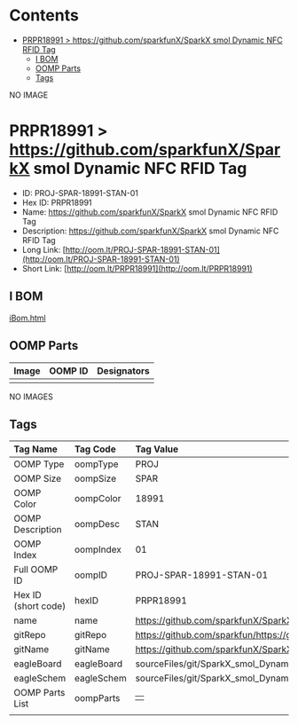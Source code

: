 



Contents
========

* [PRPR18991 > https://github.com/sparkfunX/SparkX smol Dynamic NFC RFID Tag](#prpr18991--httpsgithubcomsparkfunxsparkx-smol-dynamic-nfc-rfid-tag)
	* [I BOM](#i-bom)
	* [OOMP Parts](#oomp-parts)
	* [Tags](#tags)
  
NO IMAGE  
# PRPR18991 > https://github.com/sparkfunX/SparkX smol Dynamic NFC RFID Tag

- ID: PROJ-SPAR-18991-STAN-01
- Hex ID: PRPR18991
- Name: https://github.com/sparkfunX/SparkX smol Dynamic NFC RFID Tag
- Description: https://github.com/sparkfunX/SparkX smol Dynamic NFC RFID Tag
- Long Link: [http://oom.lt/PROJ-SPAR-18991-STAN-01](http://oom.lt/PROJ-SPAR-18991-STAN-01)
- Short Link: [http://oom.lt/PRPR18991](http://oom.lt/PRPR18991)

## I BOM
  
[iBom.html](https://htmlpreview.github.io/?https://github.com/oomlout/oomlout_OOMP_projects/blob/main/PROJ/SPAR/18991/STAN/01ibom.html)
## OOMP Parts
  

|Image|OOMP ID|Designators|
| :--- | :--- | :--- |
||||
  
NO IMAGES  
## Tags
  

|Tag Name|Tag Code|Tag Value|
| :--- | :--- | :--- |
|OOMP Type|oompType|PROJ|
|OOMP Size|oompSize|SPAR|
|OOMP Color|oompColor|18991|
|OOMP Description|oompDesc|STAN|
|OOMP Index|oompIndex|01|
|Full OOMP ID|oompID|PROJ-SPAR-18991-STAN-01|
|Hex ID (short code)|hexID|PRPR18991|
|name|name|https://github.com/sparkfunX/SparkX smol Dynamic NFC RFID Tag|
|gitRepo|gitRepo|https://github.com/sparkfun/https://github.com/sparkfunX/SparkX_smol_Dynamic_NFC_RFID_Tag|
|gitName|gitName|https://github.com/sparkfunX/SparkX_smol_Dynamic_NFC_RFID_Tag|
|eagleBoard|eagleBoard|sourceFiles/git/SparkX_smol_Dynamic_NFC_RFID_Tag/Hardware/SparkX_smol_Dynamic_NFC_RFID_Tag.brd|
|eagleSchem|eagleSchem|sourceFiles/git/SparkX_smol_Dynamic_NFC_RFID_Tag/Hardware/SparkX_smol_Dynamic_NFC_RFID_Tag.sch|
|OOMP Parts List|oompParts|<table><tr><td></td></tr></table>|
||||
